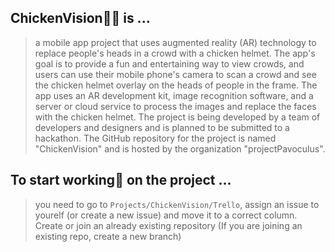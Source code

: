 ## ChickenVision🐔👀 is ...
> a mobile app project that uses augmented reality (AR) technology to replace people's heads in a crowd with a chicken helmet. The app's goal is to provide a fun and entertaining way to view crowds, and users can use their mobile phone's camera to scan a crowd and see the chicken helmet overlay on the heads of people in the frame. The app uses an AR development kit, image recognition software, and a server or cloud service to process the images and replace the faces with the chicken helmet. The project is being developed by a team of developers and designers and is planned to be submitted to a hackathon. The GitHub repository for the project is named "ChickenVision" and is hosted by the organization "projectPavoculus".

## To start working💪 on the project ...
> you need to go to `Projects/ChickenVision/Trello`, assign an issue to yourelf (or create a new issue) and move it to a correct column. Create or join an already existing repository (If you are joining an existing repo, create a new branch)
